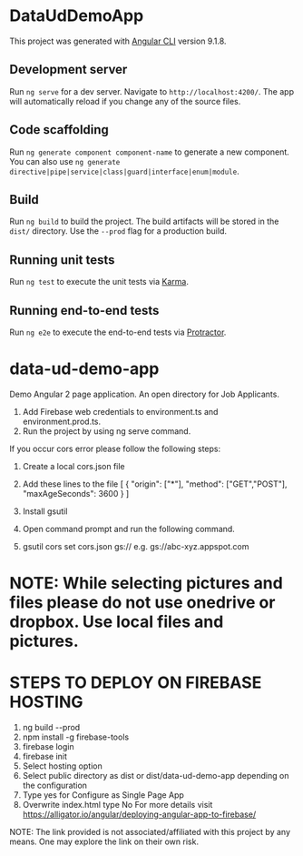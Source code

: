 # DataUdDemoApp

This project was generated with [Angular CLI](https://github.com/angular/angular-cli) version 9.1.8.

## Development server

Run `ng serve` for a dev server. Navigate to `http://localhost:4200/`. The app will automatically reload if you change any of the source files.

## Code scaffolding

Run `ng generate component component-name` to generate a new component. You can also use `ng generate directive|pipe|service|class|guard|interface|enum|module`.

## Build

Run `ng build` to build the project. The build artifacts will be stored in the `dist/` directory. Use the `--prod` flag for a production build.

## Running unit tests

Run `ng test` to execute the unit tests via [Karma](https://karma-runner.github.io).

## Running end-to-end tests

Run `ng e2e` to execute the end-to-end tests via [Protractor](http://www.protractortest.org/).

# data-ud-demo-app
Demo Angular 2 page application. An open directory for Job Applicants.

1. Add Firebase web credentials to environment.ts and environment.prod.ts.
2. Run the project by using ng serve command.

If you occur cors error please follow the following steps:
1. Create a local cors.json file
2. Add these lines to the file
[
  {
    "origin": ["*"],
    "method": ["GET","POST"],
    "maxAgeSeconds": 3600
  }
]

3. Install gsutil 
4. Open command prompt and run the following command.
5. gsutil cors set cors.json gs://<your-project-bucket-link> e.g. gs://abc-xyz.appspot.com
  
# NOTE: While selecting pictures and files please do not use onedrive or dropbox. Use local files and pictures.
  
 # STEPS TO DEPLOY ON FIREBASE HOSTING
 1. ng build --prod
 2. npm install -g firebase-tools
 3. firebase login
 4. firebase init
 5. Select hosting option
 6. Select public directory as dist or dist/data-ud-demo-app depending on the configuration
 7. Type yes for Configure as Single Page App
 8. Overwrite index.html type No
For more details visit https://alligator.io/angular/deploying-angular-app-to-firebase/

NOTE: The link provided is not associated/affiliated with this project by any means. One may explore the link on their own risk.

